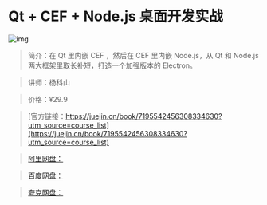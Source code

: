 # Qt + CEF + Node.js 桌面开发实战

![img](../../assets/b0bfa48ed9cd4d1689f4bef7e0d85c13~tplv-k3u1fbpfcp-no-mark:280:280:200:280.png)

> 简介：在 Qt 里内嵌 CEF ，然后在 CEF 里内嵌 Node.js，从 Qt 和 Node.js 两大框架里取长补短，打造一个加强版本的 Electron。

> 讲师：杨科山

> 价格：¥29.9

> [官方链接：https://juejin.cn/book/7195542456308334630?utm_source=course_list](https://juejin.cn/book/7195542456308334630?utm_source=course_list)

> [阿里网盘：]()

> [百度网盘：]()

> [夸克网盘：]()
